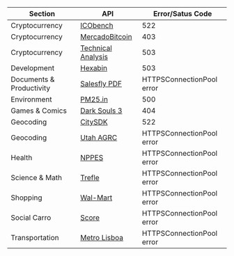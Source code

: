 | Section | API  |Error/Satus Code |
|---|---|---|
| Cryptocurrency | [ICObench](https://icobench.com/developers) | 522 |
| Cryptocurrency | [MercadoBitcoin](https://www.mercadobitcoin.net/api-doc/) | 403 |
| Cryptocurrency | [Technical Analysis](https://technical-analysis-api.com) | 503 |
| Development | [Hexabin](https://hexabin.herokuapp.com/) | 503 |
| Documents & Productivity | [Salesfly PDF](https://salesflypdf.com) | HTTPSConnectionPool error |
| Environment | [PM25.in](http://www.pm25.in/api_doc) | 500 |
| Games & Comics | [Dark Souls 3](https://blog.mugenmonkey.com/2017/09/10/ds3-api.html) | 404 |
| Geocoding | [CitySDK](http://www.citysdk.eu/citysdk-toolkit/) | 522 |
| Geocoding | [Utah AGRC](https://api.mapserv.utah.gov) | HTTPSConnectionPool error |
| Health | [NPPES](https://npiregistry.cms.hhs.gov/registry/help-api) | HTTPSConnectionPool error |
| Science & Math | [Trefle](https://trefle.io/) | HTTPSConnectionPool error |
| Shopping | [Wal-Mart](https://developer.walmartlabs.com/docs) | HTTPSConnectionPool error |
| Social Carro | [Score](https://docs.score.getcarro.com/) | HTTPSConnectionPool error |
| Transportation | [Metro Lisboa](http://app.metrolisboa.pt/status/getLinhas.php) | HTTPSConnectionPool error |

